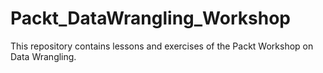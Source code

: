 # Packt_DataWrangling_Workshop

This repository contains lessons and exercises of the Packt Workshop on Data Wrangling.

